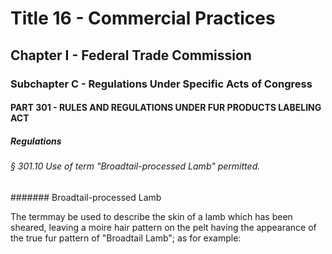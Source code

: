 
# Title 16 - Commercial Practices
## Chapter I - Federal Trade Commission
### Subchapter C - Regulations Under Specific Acts of Congress
#### PART 301 - RULES AND REGULATIONS UNDER FUR PRODUCTS LABELING ACT
##### Regulations
###### § 301.10 Use of term "Broadtail-processed Lamb" permitted.
####### Broadtail-processed Lamb

The termmay be used to describe the skin of a lamb which has been sheared, leaving a moire hair pattern on the pelt having the appearance of the true fur pattern of "Broadtail Lamb"; as for example:
